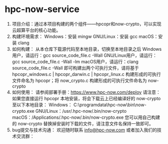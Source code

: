 # hpc-now-service
1. 项目介绍：通过本项目构建的两个组件——hpcopr和now-crypto，可以实现云超算平台的核心功能。
2. 构建环境需求：
    Windows：安装 mingw
    GNU/Linux：安装 gcc
    macOS：安装 clang
3. 如何构建：
    从本仓库下载源代码至本地目录，切换至本地目录之后
    Windows用户，请运行：gcc source_code_file.c -Wall
    GNU/Linux用户，请运行：gcc source_code_file.c -Wall -lm
    macOS用户，请运行：clang source_code_file.c -Wall
    即可构建出两个可执行文件，请将基于 hpcopr_windows.c | hpcopr_darwin.c | hpcopr_linux.c 构建形成的可执行文件命名为 hpcopr；将 now_crypto.c 构建形成的可执行文件命名为 now-crypto
4. 如何使用：
    请参阅部署手册：https://www.hpc-now.com/deploy
    请注意：如果您直接运行 hpcopr 本地安装，将会下载云上已经编译好的 now-crypto 至以下本地目录：
    Windows： C:\programdata\hpc-now\bin\now-crypto.exe
    GNU/Linux：/usr/.hpc-now/.bin/now-crypto
    macOS：/Applications/.hpc-now/.bin/now-crypto.exe
    您可以用自己构建的 now-crypto 替换掉安装时下载的文件，请注意文件名保持一致即可。
5. bug提交与技术沟通：
    欢迎随时联系 info@hpc-now.com
    或者加入我们的技术交流群：